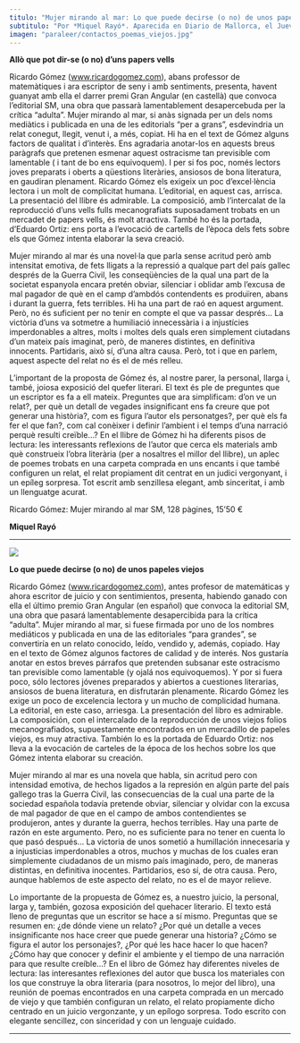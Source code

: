 ```yaml
---
titulo: "Mujer mirando al mar: Lo que puede decirse (o no) de unos papeles viejos"
subtitulo: "Por *Miquel Rayó*. Aparecida en Diario de Mallorca, el Jueves 22 de julio de 2010"
imagen: "paraleer/contactos_poemas_viejos.jpg"
---
```

 **Allò que pot dir-se (o no) d’uns papers vells**

Ricardo Gómez (www.ricardogomez.com), abans professor de matemàtiques i ara escriptor de seny i amb sentiments, presenta, havent guanyat amb ella el darrer premi Gran Angular (en castellà) que convoca l’editorial SM, una obra que passarà lamentablement desapercebuda per la crítica “adulta”. Mujer mirando al mar, si anàs signada per un dels noms mediàtics i publicada en una de les editorials “per a grans”, esdevindria un relat conegut, llegit, venut i, a més, copiat. Hi ha en el text de Gómez alguns factors de qualitat i d’interès. Ens agradaria anotar-los en aquests breus paràgrafs que pretenen esmenar aquest ostracisme tan previsible com lamentable ( i tant de bo ens equivoquem). I per si fos poc, només lectors joves preparats i oberts a qüestions literàries, ansiosos de bona literatura, en gaudiran plenament. Ricardo Gómez els exigeix un poc d’excel·lència lectora i un molt de complicitat humana. L’editorial, en aquest cas, arrisca. La presentació del llibre és admirable. La composició, amb l’intercalat de la reproducció d’uns vells fulls mecanografiats suposadament trobats en un mercadet de papers vells, és molt atractiva. També ho és la portada, d’Eduardo Ortiz: ens porta a l’evocació de cartells de l’època dels fets sobre els que Gómez intenta elaborar la seva creació.

Mujer mirando al mar és una novel·la que parla sense acritud però amb intensitat emotiva, de fets lligats a la repressió a qualque part del país gallec després de la Guerra Civil, les conseqüències de la qual una part de la societat espanyola encara pretén obviar, silenciar i oblidar amb l’excusa de mal pagador de què en el camp d’ambdós contendents es produïren, abans i durant la guerra, fets terribles. Hi ha una part de raó en aquest argument. Però, no és suficient per no tenir en compte el que va passar després… La victòria d’uns va sotmetre a humiliació innecessària i a injustícies imperdonables a altres, molts i moltes dels quals eren simplement ciutadans d’un mateix país imaginat, però, de maneres distintes, en definitiva innocents. Partidaris, això sí, d’una altra causa. Però, tot i que en parlem, aquest aspecte del relat no és el de més relleu.

L’important de la proposta de Gómez és, al nostre parer, la personal, llarga i, també, joiosa exposició del quefer literari. El text és ple de preguntes que un escriptor es fa a ell mateix. Preguntes que ara simplificam: d’on ve un relat?, per què un detall de vegades insignificant ens fa creure que pot generar una història?, com es figura l’autor els personatges?, per què els fa fer el que fan?, com cal conèixer i definir l’ambient i el temps d’una narració perquè resulti creïble…? En el llibre de Gómez hi ha diferents pisos de lectura: les interessants reflexions de l’autor que cerca els materials amb què construeix l’obra literària (per a nosaltres el millor del llibre), un aplec de poemes trobats en una carpeta comprada en uns encants i que també configuren un relat, el relat propiament dit centrat en un judici vergonyant, i un epíleg sorpresa. Tot escrit amb senzillesa elegant, amb sinceritat, i amb un llenguatge acurat.

Ricardo Gómez: Mujer mirando al mar SM, 128 pàgines, 15’50 €

**Miquel Rayó**

* * *

![](/imagenes/paraleer/contactos_poemas_viejos_2.jpg)

**Lo que puede decirse (o no) de unos papeles viejos**

Ricardo Gómez (www.ricardogomez.com), antes profesor de matemáticas y ahora escritor de juicio y con sentimientos, presenta, habiendo ganado con ella el último premio Gran Angular (en español) que convoca la editorial SM, una obra que pasará lamentablemente desapercibida para la crítica “adulta”. Mujer mirando al mar, si fuese firmada por uno de los nombres mediáticos y publicada en una de las editoriales “para grandes”, se convertiría en un relato conocido, leído, vendido y, además, copiado. Hay en el texto de Gómez algunos factores de calidad y de interés. Nos gustaría anotar en estos breves párrafos que pretenden subsanar este ostracismo tan previsible como lamentable (y ojalá nos equivoquemos). Y por si fuera poco, sólo lectores jóvenes preparados y abiertos a cuestiones literarias, ansiosos de buena literatura, en disfrutarán plenamente. Ricardo Gómez les exige un poco de excelencia lectora y un mucho de complicidad humana. La editorial, en este caso, arriesga. La presentación del libro es admirable. La composición, con el intercalado de la reproducción de unos viejos folios mecanografiados, supuestamente encontrados en un mercadillo de papeles viejos, es muy atractiva. También lo es la portada de Eduardo Ortiz: nos lleva a la evocación de carteles de la época de los hechos sobre los que Gómez intenta elaborar su creación.

Mujer mirando al mar es una novela que habla, sin acritud pero con intensidad emotiva, de hechos ligados a la represión en algún parte del país gallego tras la Guerra Civil, las consecuencias de la cual una parte de la sociedad española todavía pretende obviar, silenciar y olvidar con la excusa de mal pagador de que en el campo de ambos contendientes se produjeron, antes y durante la guerra, hechos terribles. Hay una parte de razón en este argumento. Pero, no es suficiente para no tener en cuenta lo que pasó después… La victoria de unos sometió a humillación innecesaria y a injusticias imperdonables a otros, muchos y muchas de los cuales eran simplemente ciudadanos de un mismo país imaginado, pero, de maneras distintas, en definitiva inocentes. Partidarios, eso sí, de otra causa. Pero, aunque hablemos de este aspecto del relato, no es el de mayor relieve.

Lo importante de la propuesta de Gómez es, a nuestro juicio, la personal, larga y, también, gozosa exposición del quehacer literario. El texto está lleno de preguntas que un escritor se hace a sí mismo. Preguntas que se resumen en: ¿de dónde viene un relato? ¿Por qué un detalle a veces insignificante nos hace creer que puede generar una historia? ¿Cómo se figura el autor los personajes?, ¿Por qué les hace hacer lo que hacen? ¿Cómo hay que conocer y definir el ambiente y el tiempo de una narración para que resulte creíble…? En el libro de Gómez hay diferentes niveles de lectura: las interesantes reflexiones del autor que busca los materiales con los que construye la obra literaria (para nosotros, lo mejor del libro), una reunión de poemas encontrados en una carpeta comprada en un mercado de viejo y que también configuran un relato, el relato propiamente dicho centrado en un juicio vergonzante, y un epílogo sorpresa. Todo escrito con elegante sencillez, con sinceridad y con un lenguaje cuidado.

* * *
